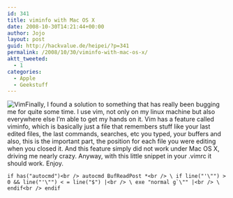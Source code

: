 ```yaml
---
id: 341
title: viminfo with Mac OS X
date: 2008-10-30T14:21:44+00:00
author: Jojo
layout: post
guid: http://hackvalue.de/heipei/?p=341
permalink: /2008/10/30/viminfo-with-mac-os-x/
aktt_tweeted:
  - 1
categories:
  - Apple
  - Geekstuff
---
```

<img src="/weblog/vim_logo.png" alt="Vim" class="alignleft" />Finally, I found a solution to something that has really been bugging me for quite some time. I use vim, not only on my linux machine but also everywhere else I&#8217;m able to get my hands on it. Vim has a feature called viminfo, which is basically just a file that remembers stuff like your last edited files, the last commands, searches, etc you typed, your buffers and also, this is the important part, the position for each file you were editing when you closed it. And this feature simply did not work under Mac OS X, driving me nearly crazy. Anyway, with this little snippet in your .vimrc it should work. Enjoy.
  
``if has("autocmd")<br />
    autocmd BufReadPost *<br />
	\ if line("'\"") > 0 && line("'\"") < = line("$") |<br />
	\ exe "normal g`\"" |<br />
	\ endif<br />
endif``
